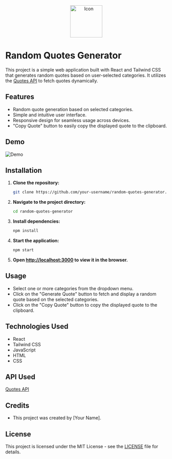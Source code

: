 <div align="center">
  <img src="./src/assets/icon.png" alt="Icon" width="100">
</div>

# Random Quotes Generator

This project is a simple web application built with React and Tailwind CSS that generates random quotes based on user-selected categories. It utilizes the [Quotes API](https://api-ninjas.com/api/quotes) to fetch quotes dynamically.

## Features

- Random quote generation based on selected categories.
- Simple and intuitive user interface.
- Responsive design for seamless usage across devices.
- "Copy Quote" button to easily copy the displayed quote to the clipboard.

## Demo

![Demo](demo.gif)

## Installation

1. **Clone the repository:**
    ```bash
    git clone https://github.com/your-username/random-quotes-generator.git
    ```

2. **Navigate to the project directory:**
    ```bash
    cd random-quotes-generator
    ```

3. **Install dependencies:**
    ```bash
    npm install
    ```

4. **Start the application:**
    ```bash
    npm start
    ```

5. **Open [http://localhost:3000](http://localhost:3000) to view it in the browser.**

## Usage

- Select one or more categories from the dropdown menu.
- Click on the "Generate Quote" button to fetch and display a random quote based on the selected categories.
- Click on the "Copy Quote" button to copy the displayed quote to the clipboard.

## Technologies Used

- React
- Tailwind CSS
- JavaScript
- HTML
- CSS

## API Used

[Quotes API](https://api-ninjas.com/api/quotes)

## Credits

- This project was created by [Your Name].

## License

This project is licensed under the MIT License - see the [LICENSE](LICENSE) file for details.
